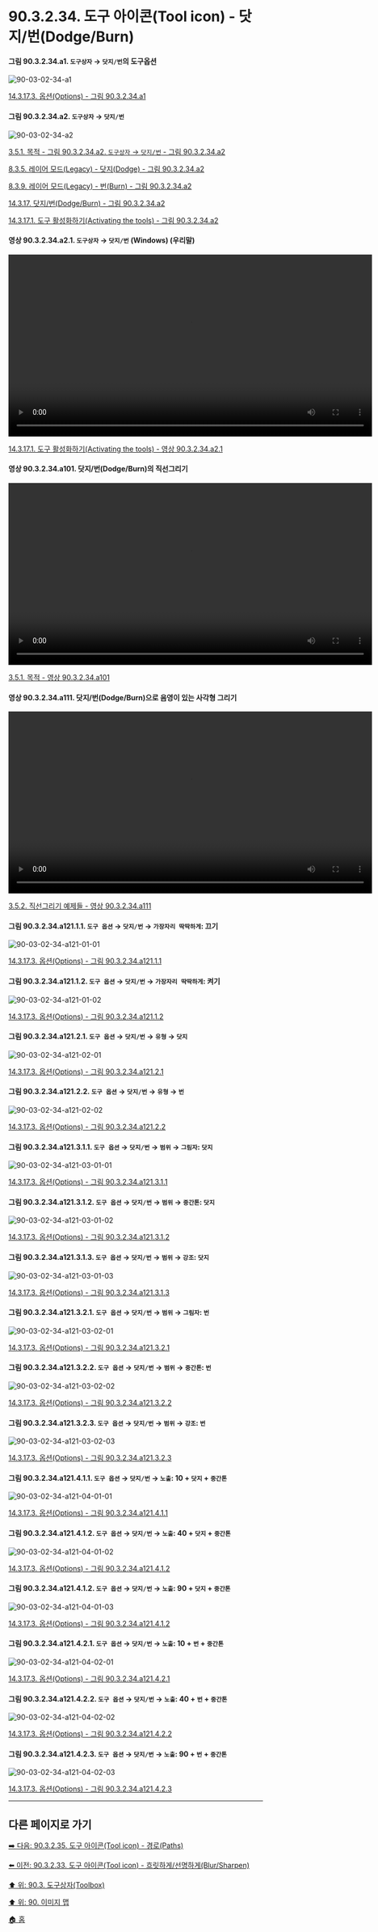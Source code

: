 # 90.3.2.34. 도구 아이콘(Tool icon) - 닷지/번(Dodge/Burn)

<a id="90-03-02-34-a1"></a>

#### 그림 90.3.2.34.a1. `도구상자` → `닷지/번`의 도구옵션
![90-03-02-34-a1](https://github.com/wonder13662/gimp/assets/15767104/3e984386-ca5c-4c3f-9c05-2803f621b57d)

[14.3.17.3. 옵션(Options) - 그림 90.3.2.34.a1](./14-03-17-03-options.md#90-03-02-34-a1)

<a id="90-03-02-34-a2"></a>

#### 그림 90.3.2.34.a2. `도구상자` → `닷지/번`
![90-03-02-34-a2](https://github.com/wonder13662/gimp/assets/15767104/f602486b-595d-4b15-ba4c-826982b153ce)

[3.5.1. 목적 - 그림 90.3.2.34.a2. `도구상자` → `닷지/번` - 그림 90.3.2.34.a2](./03-05-01-intention.md#90-03-02-34-a2)

[8.3.5. 레이어 모드(Legacy) - 닷지(Dodge) - 그림 90.3.2.34.a2](./08-03-05-lighten_layer_mode-dodge.md#90-03-02-34-a2)

[8.3.9. 레이어 모드(Legacy) - 번(Burn) - 그림 90.3.2.34.a2](./08-03-09-darken_layer_mode-burn.md#90-03-02-34-a2)

[14.3.17. 닷지/번(Dodge/Burn) - 그림 90.3.2.34.a2](./14-03-17-00-dodge-burn.md#90-03-02-34-a2)

[14.3.17.1. 도구 활성화하기(Activating the tools) - 그림 90.3.2.34.a2](./14-03-17-01-activating_the_tool.md#90-03-02-34-a2)

<a id="90-03-02-34-a2-01"></a>

#### 영상 90.3.2.34.a2.1. `도구상자` → `닷지/번` (Windows) (우리말)
<video controls="controls" width="720" src="https://github.com/wonder13662/gimp/assets/15767104/bb0ba477-6cec-42e7-b9b2-8d8cd3509d90"></video>

[14.3.17.1. 도구 활성화하기(Activating the tools) - 영상 90.3.2.34.a2.1](./14-03-17-01-activating_the_tool.md#90-03-02-34-a2-01)

<a id="90-03-02-34-a101"></a>

#### 영상 90.3.2.34.a101. 닷지/번(Dodge/Burn)의 직선그리기
<video controls="controls" width="720" environment="MacOS:Sonoma 14.2.1 GIMP 2.10.36" src="https://github.com/wonder13662/gimp/assets/15767104/4b92840d-58f5-4c5d-b664-87a6227dc0c8"></video>

[3.5.1. 목적 - 영상 90.3.2.34.a101](./03-05-01-intention.md#90-03-02-34-a101)

<a id="90-03-02-34-a111"></a>

#### 영상 90.3.2.34.a111. 닷지/번(Dodge/Burn)으로 음영이 있는 사각형 그리기
<video controls="controls" width="720" environment="MacOS:Sonoma 14.2.1 GIMP 2.10.36" src="https://github.com/wonder13662/gimp/assets/15767104/871afdd6-a44c-4005-9322-84a474f23b17"></video>

[3.5.2. 직선그리기 예제들 - 영상 90.3.2.34.a111](./03-05-02-examples.md#90-03-02-34-a111)

<a id="90-03-02-34-a121-01-01"></a>

#### 그림 90.3.2.34.a121.1.1. `도구 옵션` → `닷지/번` → `가장자리 딱딱하게`: 끄기
![90-03-02-34-a121-01-01](https://github.com/wonder13662/gimp/assets/15767104/d2c7fc8b-02d1-4d47-8e3c-2c538c4ee531)

[14.3.17.3. 옵션(Options) - 그림 90.3.2.34.a121.1.1](./14-03-17-03-options.md#90-03-02-34-a121-01-01)

<a id="90-03-02-34-a121-01-02"></a>

#### 그림 90.3.2.34.a121.1.2. `도구 옵션` → `닷지/번` → `가장자리 딱딱하게`: 켜기
![90-03-02-34-a121-01-02](https://github.com/wonder13662/gimp/assets/15767104/5dd45d0b-d9ed-45fd-9e47-9debf8f057bc)

[14.3.17.3. 옵션(Options) - 그림 90.3.2.34.a121.1.2](./14-03-17-03-options.md#90-03-02-34-a121-01-02)

<a id="90-03-02-34-a121-02-01"></a>

#### 그림 90.3.2.34.a121.2.1. `도구 옵션` → `닷지/번` → `유형` → `닷지`
![90-03-02-34-a121-02-01](https://github.com/wonder13662/gimp/assets/15767104/c9a9a708-09ca-4054-be9c-d35bd034e889)

[14.3.17.3. 옵션(Options) - 그림 90.3.2.34.a121.2.1](./14-03-17-03-options.md#90-03-02-34-a121-02-01)

<a id="90-03-02-34-a121-02-02"></a>

#### 그림 90.3.2.34.a121.2.2. `도구 옵션` → `닷지/번` → `유형` → `번`
![90-03-02-34-a121-02-02](https://github.com/wonder13662/gimp/assets/15767104/617b9cb9-686d-4cdd-9bf4-f40e7b1bda17)

[14.3.17.3. 옵션(Options) - 그림 90.3.2.34.a121.2.2](./14-03-17-03-options.md#90-03-02-34-a121-02-02)

<a id="90-03-02-34-a121-03-01-01"></a>

#### 그림 90.3.2.34.a121.3.1.1. `도구 옵션` → `닷지/번` → `범위` → `그림자`: `닷지`
![90-03-02-34-a121-03-01-01](https://github.com/wonder13662/gimp/assets/15767104/9f40acd4-1aa1-45ed-8a69-6a38213063d9)

[14.3.17.3. 옵션(Options) - 그림 90.3.2.34.a121.3.1.1](./14-03-17-03-options.md#90-03-02-34-a121-03-01-01)

<a id="90-03-02-34-a121-03-01-02"></a>

#### 그림 90.3.2.34.a121.3.1.2. `도구 옵션` → `닷지/번` → `범위` → `중간톤`: `닷지`
![90-03-02-34-a121-03-01-02](https://github.com/wonder13662/gimp/assets/15767104/e928ab64-495f-4edf-9191-66be28e5380e)

[14.3.17.3. 옵션(Options) - 그림 90.3.2.34.a121.3.1.2](./14-03-17-03-options.md#90-03-02-34-a121-03-01-02)

<a id="90-03-02-34-a121-03-01-03"></a>

#### 그림 90.3.2.34.a121.3.1.3. `도구 옵션` → `닷지/번` → `범위` → `강조`: `닷지`
![90-03-02-34-a121-03-01-03](https://github.com/wonder13662/gimp/assets/15767104/6511118c-70ef-490f-9f5c-ea06d7dfc07c)

[14.3.17.3. 옵션(Options) - 그림 90.3.2.34.a121.3.1.3](./14-03-17-03-options.md#90-03-02-34-a121-03-01-03)

<a id="90-03-02-34-a121-03-02-01"></a>

#### 그림 90.3.2.34.a121.3.2.1. `도구 옵션` → `닷지/번` → `범위` → `그림자`: `번`
![90-03-02-34-a121-03-02-01](https://github.com/wonder13662/gimp/assets/15767104/3074e149-289f-492d-97dd-0930de365f7b)

[14.3.17.3. 옵션(Options) - 그림 90.3.2.34.a121.3.2.1](./14-03-17-03-options.md#90-03-02-34-a121-03-02-01)

<a id="90-03-02-34-a121-03-02-02"></a>

#### 그림 90.3.2.34.a121.3.2.2. `도구 옵션` → `닷지/번` → `범위` → `중간톤`: `번`
![90-03-02-34-a121-03-02-02](https://github.com/wonder13662/gimp/assets/15767104/c87fafa8-3243-459b-a235-dc49cca94377)

[14.3.17.3. 옵션(Options) - 그림 90.3.2.34.a121.3.2.2](./14-03-17-03-options.md#90-03-02-34-a121-03-02-02)

<a id="90-03-02-34-a121-03-02-03"></a>

#### 그림 90.3.2.34.a121.3.2.3. `도구 옵션` → `닷지/번` → `범위` → `강조`: `번`
![90-03-02-34-a121-03-02-03](https://github.com/wonder13662/gimp/assets/15767104/fb005911-737f-4f2c-ba69-1ceb0b730c64)

[14.3.17.3. 옵션(Options) - 그림 90.3.2.34.a121.3.2.3](./14-03-17-03-options.md#90-03-02-34-a121-03-02-03)

<a id="90-03-02-34-a121-04-01-01"></a>

#### 그림 90.3.2.34.a121.4.1.1. `도구 옵션` → `닷지/번` → `노출`: 10 + `닷지` + `중간톤`
![90-03-02-34-a121-04-01-01](https://github.com/wonder13662/gimp/assets/15767104/dbdc175b-e6cb-42ae-acba-b38678411365)

[14.3.17.3. 옵션(Options) - 그림 90.3.2.34.a121.4.1.1](./14-03-17-03-options.md#90-03-02-34-a121-04-01-01)

<a id="90-03-02-34-a121-04-01-02"></a>

#### 그림 90.3.2.34.a121.4.1.2. `도구 옵션` → `닷지/번` → `노출`: 40 + `닷지` + `중간톤`
![90-03-02-34-a121-04-01-02](https://github.com/wonder13662/gimp/assets/15767104/aec711e0-6b8a-4136-8133-6427709ceedb)

[14.3.17.3. 옵션(Options) - 그림 90.3.2.34.a121.4.1.2](./14-03-17-03-options.md#90-03-02-34-a121-04-01-02)

<a id="90-03-02-34-a121-04-01-03"></a>

#### 그림 90.3.2.34.a121.4.1.2. `도구 옵션` → `닷지/번` → `노출`: 90 + `닷지` + `중간톤`
![90-03-02-34-a121-04-01-03](https://github.com/wonder13662/gimp/assets/15767104/9f46e147-e30f-4e61-964e-90989ee467d5)

[14.3.17.3. 옵션(Options) - 그림 90.3.2.34.a121.4.1.2](./14-03-17-03-options.md#90-03-02-34-a121-04-01-03)

<a id="90-03-02-34-a121-04-02-01"></a>

#### 그림 90.3.2.34.a121.4.2.1. `도구 옵션` → `닷지/번` → `노출`: 10 + `번` + `중간톤`
![90-03-02-34-a121-04-02-01](https://github.com/wonder13662/gimp/assets/15767104/36d2c0a3-a0dc-4bd9-888c-108854ee4525)

[14.3.17.3. 옵션(Options) - 그림 90.3.2.34.a121.4.2.1](./14-03-17-03-options.md#90-03-02-34-a121-04-02-01)

<a id="90-03-02-34-a121-04-02-02"></a>

#### 그림 90.3.2.34.a121.4.2.2. `도구 옵션` → `닷지/번` → `노출`: 40 + `번` + `중간톤`
![90-03-02-34-a121-04-02-02](https://github.com/wonder13662/gimp/assets/15767104/396b0742-00f5-4d0c-93d6-550ab9ffa033)

[14.3.17.3. 옵션(Options) - 그림 90.3.2.34.a121.4.2.2](./14-03-17-03-options.md#)

<a id="90-03-02-34-a121-04-02-03"></a>

#### 그림 90.3.2.34.a121.4.2.3. `도구 옵션` → `닷지/번` → `노출`: 90 + `번` + `중간톤`
![90-03-02-34-a121-04-02-03](https://github.com/wonder13662/gimp/assets/15767104/c383f201-6f15-4f4e-9640-af35d2f5969a)

[14.3.17.3. 옵션(Options) - 그림 90.3.2.34.a121.4.2.3](./14-03-17-03-options.md#90-03-02-34-a121-04-02-03)

***

## 다른 페이지로 가기

[➡️ 다음: 90.3.2.35. 도구 아이콘(Tool icon) - 경로(Paths)](./90-03-02-35-paths.md)

[⬅️ 이전: 90.3.2.33. 도구 아이콘(Tool icon) - 흐릿하게/선명하게(Blur/Sharpen)](./90-03-02-33-blur_sharpen.md)

[⬆️ 위: 90.3. 도구상자(Toolbox)](./90-03-00-toolbox.md)

[⬆️ 위: 90. 이미지 맵](./90-00-image-map.md)

[🏠 홈](./00-home.md)
